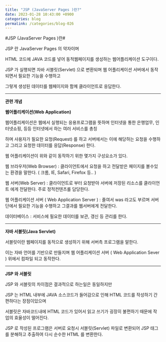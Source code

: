 ```yaml
---
title: "JSP (JavaServer Pages )란?"
date: 2023-01-28 10:43:00 +0900
categories: blog
permalink: /categories/blog-026
---
```


#JSP (JavaServer Pages )란#

JSP 란 JavaServer Pages 의 약자이며

HTML 코드에 JAVA 코드를 넣어 동적웹페이지를 생성하는 웹어플리케이션 도구이다.

JSP 가 실행되면 자바 서블릿(Servlet) 으로 변환되며 웹 어플리케이션 서버에서 동작되면서 필요한 기능을 수행하고

그렇게 생성된 데이터를 웹페이지와 함께 클라이언트로 응답한다.

---

**관련 개념**

**웹어플리케이션(Web Application)**

웹어플리케이션은 웹에서 실행되는 응용프로그램을 뜻하며 인터넷을 통한 은행업무, 인터넷쇼핑, 등등 인터넷에서 하는 여러 서비스를 총칭

하며 사용자가 필요한 요청(Request) 를 하고 서버에서는 이에 해당하는 요청을 수행하고 그리고 요청한 데이터를 응답(Response) 한다.



웹 어플리케이션이 위와 같이 동작하기 위한 몇가지 구성요소가 있다.

웹 브라우저(Web Browser) : 클라이언트에서 요청을 하고 전달받은 페이지를 볼수있는 환경을 말한다.  ( 크롬, IE, Safari, Firefox 등.. )

웹 서버(Web Server)  : 클라이언트로 부터 요청받아 서버에 저장된 리소스를 클라이언트 에게 전달한다. 주로 정적컨텐츠롤 담당한다.

웹 어플리케이션 서버 ( Web Application Server ) : 줄여서 was 라고도 부르며 서버단에서 필요한 기능을 수행하고 그결과를 웹서버에게 전달한다.

데이터베이스 : 서비스에 필요한 데이터를 보관, 갱신 등 관리를 한다.

---

**자바 서블릿(Java Servlet)**

서블릿이란 웹페이지를 동적으로 생성하기 위해 서버측 프로그램을 말한다. 

이는 자바 언어를 기반으로 만들지며 웹 어플리케이션 서버 ( Web Application Sever ) 위에서 컴파일 되고 동작한다.

---


**JSP 와 서블릿**

JSP 와 서블릿의 차이점은 결과적으로 하는일은 동일하지만 

JSP 는 HTML 내부에 JAVA 소스코드가 들어감으로 인해 HTML 코드를 작성하기 간편하다는 장점이있으며

서블릿은 자바코드내에 HTML 코드가 있어서 읽고 쓰기가 굉장히 불편하기 때문에 작업의 효율성이 떨어진다.

JSP 로 작성된 프로그램은 서버로 요청시 서블릿(Servlet) 파일로 변환되어 JSP 태그를  분해하고 추출하여 다시 순수한 HTML 를 변환한다.


